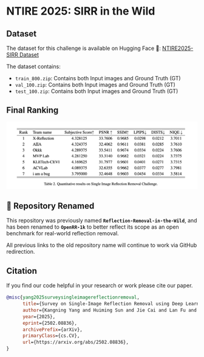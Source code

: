 # NTIRE 2025: SIRR in the Wild

## Dataset
The dataset for this challenge is available on Hugging Face 🤗:
[NTIRE2025-SIRR Dataset](https://huggingface.co/datasets/qiuzhangTiTi/NTIRE2025-SIRR)

The dataset contains:
- `train_800.zip`: Contains both Input images and Ground Truth (GT)
- `val_100.zip`: Contains both Input images and Ground Truth (GT)
- `test_100.zip`: Contains both Input images and Ground Truth (GT)

## Final Ranking
![Final Ranking](./assets/images/Final_Ranking.png)


## 📢 **Repository Renamed**

This repository was previously named **`Reflection-Removal-in-the-Wild`**, and has been renamed to **`OpenRR-1k`** to better reflect its scope as an open benchmark for real-world reflection removal.

All previous links to the old repository name will continue to work via GitHub redirection.


## Citation

If you find our code helpful in your research or work please cite our paper.

```bibtex
@misc{yang2025surveysingleimagereflectionremoval,
      title={Survey on Single-Image Reflection Removal using Deep Learning Techniques}, 
      author={Kangning Yang and Huiming Sun and Jie Cai and Lan Fu and Jiaming Ding and Jinlong Li and Chiu Man Ho and Zibo Meng},
      year={2025},
      eprint={2502.08836},
      archivePrefix={arXiv},
      primaryClass={cs.CV},
      url={https://arxiv.org/abs/2502.08836}, 
}
```
